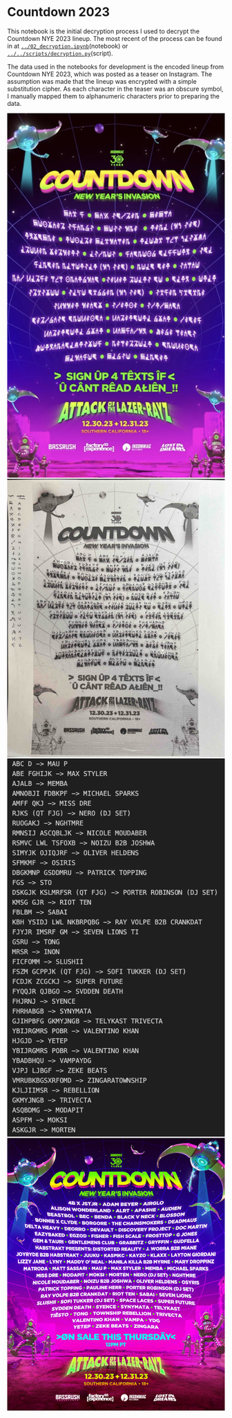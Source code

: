 # Countdown 2023

This notebook is the initial decryption process I used to decrypt the Countdown NYE 2023 lineup. The most recent of the process can be found in at [`../02_decryption.ipynb`](../02_decryption.ipynb)(notebook) or [`../../scripts/decryption.py`](../../scripts/decryption.py)(script).

The data used in the notebooks for development is the encoded lineup from Countdown NYE 2023, which was posted as a teaser on Instagram. The assumption was made that the lineup was encrypted with a simple substitution cipher. As each character in the teaser was an obscure symbol, I manually mapped them to alphanumeric characters prior to preparing the data.

![Countdown NYE 2023 Teaser](../../data/countdown_23/countdown_cyphertext_23.jpg)
![Countdown NYE 2023 Manual Translation](../../data/countdown_23/countdown_23_translation.jpg)
![Countdown NYE 2023 Decoded Lineup](../../data/countdown_23/countdown_23_decoded.png)
![Countdown NYE 2023 Actual Lineup](../../data/countdown_23/countdown_23.jpeg)